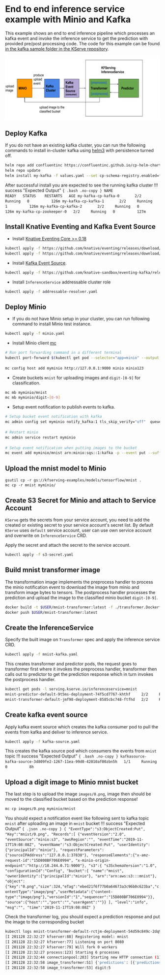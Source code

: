 # End to end inference service example with Minio and Kafka

This example shows an end to end inference pipeline which processes an kafka event and invoke the inference service to get the prediction with provided pre/post processing code. The code for this example can be found [in the kafka sample folder in the KServe repository](https://github.com/kserve/kserve/tree/master/docs/samples/kafka).

![diagram](images/diagram.png)

## Deploy Kafka
If you do not have an existing kafka cluster, you can run the following commands to install in-cluster kafka using [helm3](https://helm.sh) with persistence turned off.

```bash
helm repo add confluentinc https://confluentinc.github.io/cp-helm-charts/
helm repo update
helm install my-kafka -f values.yaml --set cp-schema-registry.enabled=false,cp-kafka-rest.enabled=false,cp-kafka-connect.enabled=false confluentinc/cp-helm-charts
```

After successful install you are expected to see the running kafka cluster
!!! success "Expected Output"
    ```{ .bash .no-copy }
    NAME                      READY   STATUS    RESTARTS   AGE
    my-kafka-cp-kafka-0       2/2     Running   0          126m
    my-kafka-cp-kafka-1       2/2     Running   1          126m
    my-kafka-cp-kafka-2       2/2     Running   0          126m
    my-kafka-cp-zookeeper-0   2/2     Running   0          127m
    ```

## Install Knative Eventing and Kafka Event Source
- Install [Knative Eventing Core >= 0.18](https://knative.dev/docs/admin/install/eventing/install-eventing-with-yaml/)
```bash
kubectl apply -f https://github.com/knative/eventing/releases/download/v0.25.0/eventing-crds.yaml
kubectl apply -f https://github.com/knative/eventing/releases/download/v0.25.0/eventing-core.yaml
```
- Install [Kafka Event Source](https://github.com/knative-sandbox/eventing-kafka/releases).
```bash
kubectl apply -f https://github.com/knative-sandbox/eventing-kafka/releases/download/v0.25.3/source.yaml
```
- Install `InferenceService` addressable cluster role
```bash
kubectl apply -f addressable-resolver.yaml
```

## Deploy Minio
- If you do not have Minio setup in your cluster, you can run following command to install Minio test instance.
```bash
kubectl apply -f minio.yaml
```

- Install Minio client [mc](https://docs.min.io/docs/minio-client-complete-guide)
```bash
# Run port forwarding command in a different terminal
kubectl port-forward $(kubectl get pod --selector="app=minio" --output jsonpath='{.items[0].metadata.name}') 9000:9000

mc config host add myminio http://127.0.0.1:9000 minio minio123
```

- Create buckets `mnist` for uploading images and `digit-[0-9]` for classification.
```bash
mc mb myminio/mnist
mc mb myminio/digit-[0-9]
```

- Setup event notification to publish events to kafka.
```bash
# Setup bucket event notification with kafka
mc admin config set myminio notify_kafka:1 tls_skip_verify="off"  queue_dir="" queue_limit="0" sasl="off" sasl_password="" sasl_username="" tls_client_auth="0" tls="off" client_tls_cert="" client_tls_key="" brokers="my-kafka-cp-kafka-headless:9092" topic="mnist" version=""

# Restart minio
mc admin service restart myminio

# Setup event notification when putting images to the bucket
mc event add myminio/mnist arn:minio:sqs::1:kafka -p --event put --suffix .png
```

## Upload the mnist model to Minio
```
gsutil cp -r gs://kfserving-examples/models/tensorflow/mnist .
mc cp -r mnist myminio/
```

## Create S3 Secret for Minio and attach to Service Account
`KServe` gets the secrets from your service account, you need to add the created or existing secret to your service account's secret list. 
By default `KServe` uses `default` service account, user can use own service account and overwrite on `InferenceService` CRD.

Apply the secret and attach the secret to the service account.
```bash
kubectl apply -f s3-secret.yaml
```

## Build mnist transformer image
The transformation image implements the preprocess handler to process the minio notification event to download the image from minio and transform image bytes to tensors. The postprocess handler processes the prediction and upload the image to the classified minio bucket `digit-[0-9]`.
```bash
docker build -t $USER/mnist-transformer:latest -f ./transformer.Dockerfile . --rm
docker push $USER/mnist-transformer:latest
```

## Create the InferenceService
Specify the built image on `Transformer` spec and apply the inference service CRD.
```bash
kubectl apply -f mnist-kafka.yaml 
```

This creates transformer and predictor pods, the request goes to transformer first where it invokes the preprocess handler, transformer then calls out to predictor to get the prediction response which in turn invokes the postprocess handler. 
```bash
kubectl get pods -l serving.kserve.io/inferenceservice=mnist
mnist-predictor-default-9t5ms-deployment-74f5cd7767-khthf     2/2     Running       0          10s
mnist-transformer-default-jmf98-deployment-8585cbc748-ftfhd   2/2     Running       0          14m
```

## Create kafka event source
Apply kafka event source which creates the kafka consumer pod to pull the events from kafka and deliver to inference service.
```bash
kubectl apply -f kafka-source.yaml
```

This creates the kafka source pod which consumers the events from `mnist` topic
!!! success "Expected Output"
    ```{ .bash .no-copy }
    kafkasource-kafka-source-3d809fe2-1267-11ea-99d0-42010af00zbn5h   1/1     Running   0          8h
    ```

## Upload a digit image to Minio mnist bucket
The last step is to upload the image `images/0.png`, image then should be moved to the classified bucket based on the prediction response!
```bash
mc cp images/0.png myminio/mnist
```
You should expect a notification event like following sent to kafka topic `mnist` after uploading an image in `mnist` bucket
!!! success "Expected Output"
    ```{ .json .no-copy }
    {
       "EventType":"s3:ObjectCreated:Put",
       "Key":"mnist/0.png",
       "Records":[
          {"eventVersion":"2.0",
           "eventSource":"minio:s3",
           "awsRegion":"",
           "eventTime":"2019-11-17T19:08:08Z",
           "eventName":"s3:ObjectCreated:Put",
           "userIdentity":{"principalId":"minio"},
           "requestParameters":{"sourceIPAddress":"127.0.0.1:37830"},
           "responseElements":{"x-amz-request-id":"15D808BF706E0994",
           "x-minio-origin-endpoint":"http://10.244.0.71:9000"},
           "s3":{
              "s3SchemaVersion":"1.0",
              "configurationId":"Config",
              "bucket":{
                   "name":"mnist",
                   "ownerIdentity":{"principalId":"minio"},
                   "arn":"arn:aws:s3:::mnist"},
              "object":{"key":"0.png","size":324,"eTag":"ebed21f6f77b0a64673a3c96b0c623ba","contentType":"image/png","userMetadata":{"content-type":"image/png"},"versionId":"1","sequencer":"15D808BF706E0994"}},
              "source":{"host":"","port":"","userAgent":""}}
       ],
       "level":"info",
       "msg":"",
       "time":"2019-11-17T19:08:08Z"
    }
    ```

Check the transformer log, you should expect a prediction response and put the image to the corresponding bucket
```bash
kubectl logs mnist-transformer-default-rctjm-deployment-54d59c849c-2dq98  kserve-container
[I 201128 22:32:27 kfserver:88] Registering model: mnist
[I 201128 22:32:27 kfserver:77] Listening on port 8080
[I 201128 22:32:27 kfserver:79] Will fork 0 workers
[I 201128 22:32:27 process:123] Starting 6 processes
[I 201128 22:32:44 connectionpool:203] Starting new HTTP connection (1): minio-service
[I 201128 22:32:58 image_transformer:51] {'predictions': [{'predictions': [0.0247901566, 1.37231364e-05, 0.0202635303, 0.39037028, 0.000513458275, 0.435112566, 0.000607515569, 0.00041125578, 0.127784252, 0.000133168287], 'classes': 5}]}
[I 201128 22:32:58 image_transformer:53] digit:5
```
